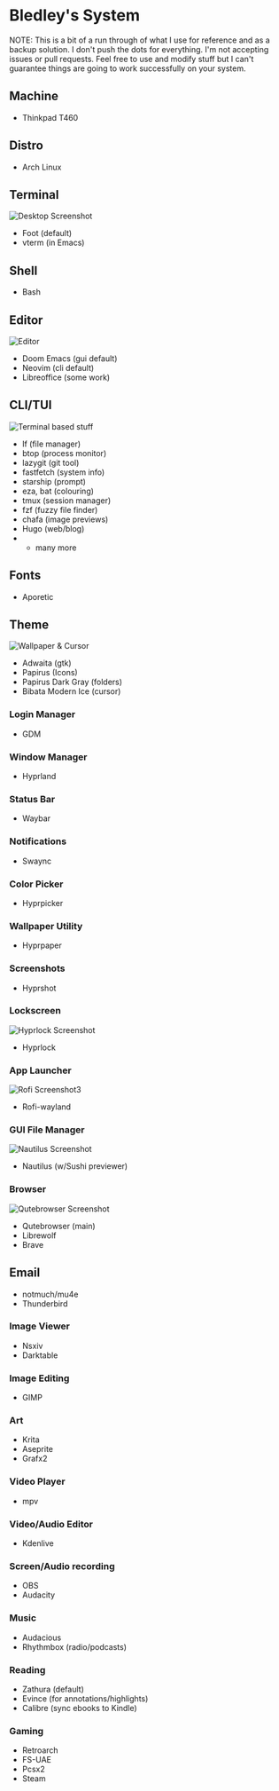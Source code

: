 # Bledley's System

NOTE: This is a bit of a run through of what I use for reference and as a backup solution. I don't push the dots for everything. I'm not accepting issues or pull requests. Feel free to use and modify stuff but I can't guarantee things are going to work successfully on your system.

## Machine
- Thinkpad T460

## Distro
- Arch Linux

## Terminal

![Desktop Screenshot](/assets/Screenshot1.jpg?raw=true "Foot terminal")

- Foot (default)
- vterm (in Emacs)

## Shell
- Bash

## Editor

![Editor](/assets/Screenshot8.jpg?raw=true "Doom Emacs")

- Doom Emacs (gui default)
- Neovim (cli default)
- Libreoffice (some work)

## CLI/TUI

![Terminal based stuff](/assets/Screenshot4.jpg?raw=true "lf file manager")

- lf (file manager)
- btop (process monitor)
- lazygit (git tool)
- fastfetch (system info)
- starship (prompt)
- eza, bat (colouring)
- tmux (session manager)
- fzf (fuzzy file finder)
- chafa (image previews)
- Hugo (web/blog)
- + many more

## Fonts
- Aporetic 

## Theme

![Wallpaper & Cursor](/assets/Screenshot2.jpg?raw=true "Screenshot2")

- Adwaita (gtk)
- Papirus (Icons)
- Papirus Dark Gray (folders)
- Bibata Modern Ice (cursor)

### Login Manager
- GDM

### Window Manager
- Hyprland

### Status Bar
- Waybar

### Notifications
- Swaync

### Color Picker
- Hyprpicker

### Wallpaper Utility
- Hyprpaper

### Screenshots
- Hyprshot

### Lockscreen

![Hyprlock Screenshot](/assets/hyprlock-shot.jpg?raw=true "Hyprlock")

- Hyprlock

### App Launcher

![Rofi Screenshot3](/assets/Screenshot3.jpg?raw=true "Rofi Wayland (Launcher)")

- Rofi-wayland

### GUI File Manager

![Nautilus Screenshot](/assets/Screenshot6.jpg?raw=true "Nautilus File Manager")

- Nautilus (w/Sushi previewer)

### Browser

![Qutebrowser Screenshot](/assets/qutebrowser-shot.jpg?raw=true "Qutebrowser")

- Qutebrowser (main)
- Librewolf 
- Brave

## Email
- notmuch/mu4e
- Thunderbird

### Image Viewer
- Nsxiv
- Darktable

### Image Editing
- GIMP

### Art
- Krita
- Aseprite
- Grafx2

### Video Player

<!-- ![mpv video](/assets/.jpg?raw=true "Screenshot7") -->

- mpv

### Video/Audio Editor
- Kdenlive

### Screen/Audio recording
- OBS
- Audacity

### Music 

<!-- ![Music player with visualizer](/assets/.jpg?raw=true "Screenshot5") -->

- Audacious
- Rhythmbox (radio/podcasts)


### Reading

<!-- ![Pdf reader](/assets/.jpg?raw=true "Screenshot9") -->

- Zathura (default)
- Evince (for annotations/highlights)
- Calibre (sync ebooks to Kindle)

### Gaming
- Retroarch
- FS-UAE
- Pcsx2
- Steam
